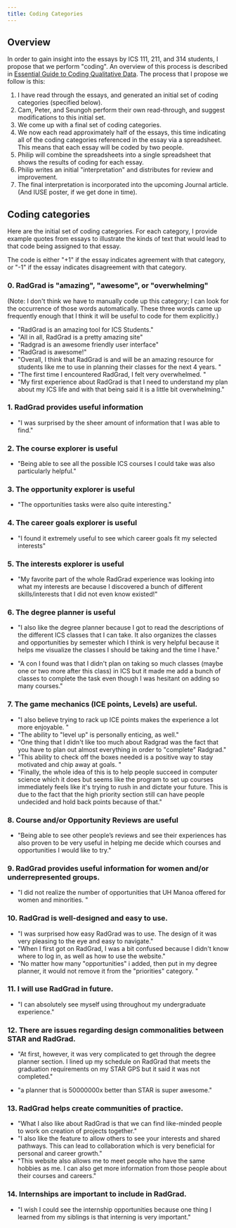 ```yaml
---
title: Coding Categories
---
```


## Overview

In order to gain insight into the essays by ICS 111, 211, and 314 students, I propose that we perform "coding".  An overview of this process is described in [Essential Guide to Coding Qualitative Data](https://delvetool.com/guide). The process that I propose we follow is this:

  1. I have read through the essays, and generated an initial set of coding categories (specified below). 
  2. Cam, Peter, and Seungoh perform their own read-through, and suggest modifications to this initial set.
  3. We come up with a final set of coding categories. 
  4. We now each read approximately half of the essays, this time indicating all of the coding categories referenced in the essay via a spreadsheet.  This means that each essay will be coded by two people.
  5. Philip will combine the spreadsheets into a single spreadsheet that shows the results of coding for each essay. 
  6. Philip writes an initial "interpretation" and distributes for review and improvement.
  7. The final interpretation is incorporated into the upcoming Journal article. (And IUSE poster, if we get done in time).


## Coding categories

Here are the initial set of coding categories.  For each category, I provide example quotes from essays to illustrate the kinds of text that would lead to that code being assigned to that essay.

The code is either "+1" if the essay indicates agreement with that category, or "-1" if the essay indicates disagreement with that category.

### 0. RadGrad is "amazing", "awesome", or "overwhelming"
(Note: I don't think we have to manually code up this category; I can look for the occurrence of those words automatically. These three words came up frequently enough that I think it will be useful to code for them explicitly.)

* "RadGrad is an amazing tool for ICS Students."
* "All in all, RadGrad is a pretty amazing site"
* "Radgrad is an awesome friendly user interface"
* "RadGrad is awesome!"
* "Overall, I think that RadGrad is and will be an amazing resource for students like me to use in planning their classes for the next 4 years. "
* "The first time I encountered RadGrad, I felt very overwhelmed. "
* "My first experience about RadGrad is that I need to understand my plan about my ICS life and with that being said it is a little bit overwhelming."

### 1. RadGrad provides useful information

* "I was surprised by the sheer amount of information that I was able to find."

### 2. The course explorer is useful

* "Being able to see all the possible ICS courses I could take was also particularly helpful."

### 3. The opportunity explorer is useful

* "The opportunities tasks were also quite interesting."

### 4. The career goals explorer is useful

* "I found it extremely useful to see which career goals fit my selected interests"

### 5. The interests explorer is useful

* "My favorite part of the whole RadGrad experience was looking into what my interests are because I discovered a bunch of different skills/interests that I did not even know existed!"

### 6. The degree planner is useful

* "I also like the degree planner because I got to read the descriptions of the different ICS classes that I can take. It also organizes the classes and opportunities by semester which I think is very helpful because it helps me visualize the classes I should be taking and the time I have."

* "A con I found was that I didn't plan on taking so much classes (maybe one or two more after this class) in ICS but it made me add a bunch of classes to complete the task even though I was hesitant on adding so many courses."

### 7. The game mechanics (ICE points, Levels) are useful.

* "I also believe trying to rack up ICE points makes the experience a lot more enjoyable. "
* "The ability to "level up" is personally enticing, as well."
* "One thing that I didn't like too much about Radgrad was the fact that you have to plan out almost everything in order to "complete" Radgrad."
* "This ability to check off the boxes needed is a positive way to stay motivated and chip away at goals. "
* "Finally, the whole idea of this is to help people succeed in computer science which it does but seems like the program to set up courses immediately feels like it's trying to rush in and dictate your future. This is due to the fact that the high priority section still can have people undecided and hold back points because of that."

### 8. Course and/or Opportunity Reviews are useful

* "Being able to see other people’s reviews and see their experiences has also proven to be very useful in helping me decide which courses and opportunities I would like to try."

### 9. RadGrad provides useful information for women and/or underrepresented groups.

* "I did not realize the number of opportunities that UH Manoa offered for women and minorities. "

### 10. RadGrad is well-designed and easy to use.

* "I was surprised how easy RadGrad was to use. The design of it was very pleasing to the eye and easy to navigate."
* "When I first got on RadGrad, I was a bit confused because I didn't know where to log in, as well as how to use the website."
* "No matter how many "opportunities" i added, then put in my degree planner, it would not remove it from the "priorities" category. "

### 11. I will use RadGrad in future.

* "I can absolutely see myself using throughout my undergraduate experience."

### 12. There are issues regarding design commonalities between STAR and RadGrad.

* "At first, however, it was very complicated to get through the degree planner section. I lined up my schedule on RadGrad that meets the graduation requirements on my STAR GPS but it said it was not completed."

* "a planner that is 50000000x better than STAR is super awesome."

### 13. RadGrad helps create communities of practice.

* "What I also like about RadGrad is that we can find like-minded people to work on creation of projects together."
* "I also like the feature to allow others to see your interests and shared pathways. This can lead to collaboration which is very beneficial for personal and career growth."
* "This website also allows me to meet people who have the same hobbies as me. I can also get more information from those people about their courses and careers."

### 14. Internships are important to include in RadGrad.

* "I wish I could see the internship opportunities because one thing I learned from my siblings is that interning is very important."
